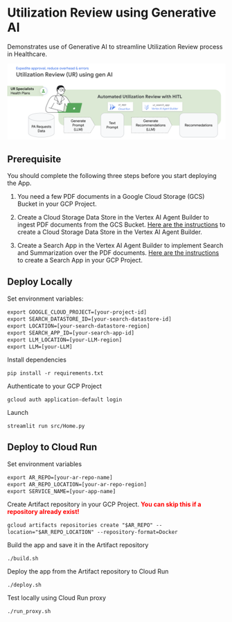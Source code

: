 # Utilization Review using Generative AI

Demonstrates use of Generative AI to streamline Utilization Review process in Healthcare. 

![Reference Architecture](app/images/ref_architecture.png "Reference Architecture")

## Prerequisite
You should complete the following three steps before you start deploying the App.

1. You need a few PDF documents in a Google Cloud Storage (GCS) Bucket in your GCP Project.
 
2. Create a Cloud Storage Data Store in the Vertex AI Agent Builder to ingest PDF documents from the GCS Bucket. [Here are the instructions](https://cloud.google.com/generative-ai-app-builder/docs/create-data-store-es#cloud-storage) to create a Cloud Storage Data Store in the Vertex AI Agent Builder.

3. Create a Search App in the Vertex AI Agent Builder to implement Search and Summarization over the PDF documents. [Here are the instructions](https://cloud.google.com/generative-ai-app-builder/docs/create-engine-es) to create a Search App in your GCP Project.

## Deploy Locally
Set environment variables:
```commandline
export GOOGLE_CLOUD_PROJECT=[your-project-id]
export SEARCH_DATASTORE_ID=[your-search-datastore-id]
export LOCATION=[your-search-datastore-region]
export SEARCH_APP_ID=[your-search-app-id]
export LLM_LOCATION=[your-LLM-region]
export LLM=[your-LLM]
```

Install dependencies
```commandline
pip install -r requirements.txt
```

Authenticate to your GCP Project
```commandline
gcloud auth application-default login 
```

Launch
```commandline
streamlit run src/Home.py
```

## Deploy to Cloud Run
Set environment variables
```commandline
export AR_REPO=[your-ar-repo-name]
export AR_REPO_LOCATION=[your-ar-repo-region]
export SERVICE_NAME=[your-app-name]
```

Create Artifact repository in your GCP Project. 
<span style="color:red">**You can skip this if a repository already exist!**</span>
```commandline
gcloud artifacts repositories create "$AR_REPO" --location="$AR_REPO_LOCATION" --repository-format=Docker
```

Build the app and save it in the Artifact repository
```commandline
./build.sh
```

Deploy the app from the Artifact repository to Cloud Run
```commandline
./deploy.sh
```

Test locally using Cloud Run proxy
```
./run_proxy.sh
```